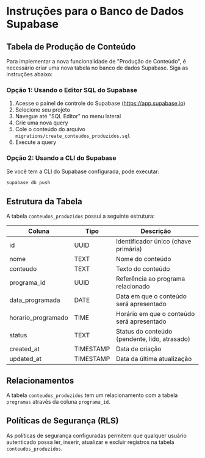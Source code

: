 # Instruções para o Banco de Dados Supabase

## Tabela de Produção de Conteúdo

Para implementar a nova funcionalidade de "Produção de Conteúdo", é necessário criar uma nova tabela no banco de dados Supabase. Siga as instruções abaixo:

### Opção 1: Usando o Editor SQL do Supabase

1. Acesse o painel de controle do Supabase (https://app.supabase.io)
2. Selecione seu projeto
3. Navegue até "SQL Editor" no menu lateral
4. Crie uma nova query
5. Cole o conteúdo do arquivo `migrations/create_conteudos_produzidos.sql`
6. Execute a query

### Opção 2: Usando a CLI do Supabase

Se você tem a CLI do Supabase configurada, pode executar:

```bash
supabase db push
```

## Estrutura da Tabela

A tabela `conteudos_produzidos` possui a seguinte estrutura:

| Coluna | Tipo | Descrição |
|--------|------|-----------|
| id | UUID | Identificador único (chave primária) |
| nome | TEXT | Nome do conteúdo |
| conteudo | TEXT | Texto do conteúdo |
| programa_id | UUID | Referência ao programa relacionado |
| data_programada | DATE | Data em que o conteúdo será apresentado |
| horario_programado | TIME | Horário em que o conteúdo será apresentado |
| status | TEXT | Status do conteúdo (pendente, lido, atrasado) |
| created_at | TIMESTAMP | Data de criação |
| updated_at | TIMESTAMP | Data da última atualização |

## Relacionamentos

A tabela `conteudos_produzidos` tem um relacionamento com a tabela `programas` através da coluna `programa_id`.

## Políticas de Segurança (RLS)

As políticas de segurança configuradas permitem que qualquer usuário autenticado possa ler, inserir, atualizar e excluir registros na tabela `conteudos_produzidos`.
